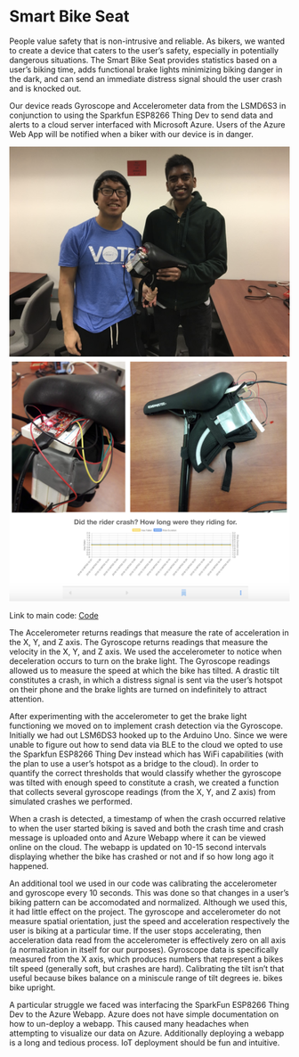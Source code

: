 # Smart Bike Seat

People value safety that is non-intrusive and reliable. As bikers, we wanted to create a device that caters to the user’s safety, especially in potentially dangerous situations. The Smart Bike Seat provides statistics based on a user’s biking time, adds functional brake lights minimizing biking danger in the dark, and can send an immediate distress signal should the user crash and is knocked out. 

Our device reads Gyroscope and Accelerometer data from the LSMD6S3 in conjunction to using the Sparkfun ESP8266 Thing Dev to send data and alerts to a cloud server interfaced with Microsoft Azure. Users of the Azure Web App will be notified when a biker with our device is in danger. 

![Gautam and JJ with the Smart Bike Seat](Smart_Bike_Seat_Team.png)
![More project views](Smart_Bike_Seat_Views.png)

Link to main code: [Code](hw/cs190_final_project_iot_hub/app/app.ino)

The Accelerometer returns readings that measure the rate of acceleration in the X, Y, and Z axis. The Gyroscope returns readings that measure the velocity in the X, Y, and Z axis. We used the accelerometer to notice when deceleration occurs to turn on the brake light. The Gyroscope readings allowed us to measure the speed at which the bike has tilted. A drastic tilt constitutes a crash, in which a distress signal is sent via the user’s hotspot on their phone and the brake lights are turned on indefinitely to attract attention. 

After experimenting with the accelerometer to get the brake light functioning we moved on to implement crash detection via the Gyroscope. Initially we had out LSM6DS3 hooked up to the Arduino Uno. Since we were unable to figure out how to send data via BLE to the cloud we opted to use the Sparkfun ESP8266 Thing Dev instead which has WiFi capabilities (with the plan to use a user’s hotspot as a bridge to the cloud). In order to quantify the correct thresholds that would classify whether the gyroscope was tilted with enough speed to constitute a crash, we created a function that collects several gyroscope readings (from the X, Y, and Z axis) from simulated crashes we performed.

When a crash is detected, a timestamp of when the crash occurred relative to when the user started biking is saved and both the crash time and crash message is uploaded onto and Azure Webapp where it can be viewed online on the cloud. The webapp is updated on 10-15 second intervals displaying whether the bike has crashed or not and if so how long ago it happened.

An additional tool we used in our code was calibrating the accelerometer and gyroscope every 10 seconds. This was done so that changes in a user’s biking pattern can be accomodated and normalized. Although we used this, it had little effect on the project. The gyroscope and accelerometer do not measure spatial orientation, just the speed and acceleration respectively the user is biking at a particular time. If the user stops accelerating, then acceleration data read from the accelerometer is effectively zero on all axis (a normalization in itself for our purposes). Gyroscope data is specifically measured from the X axis, which produces numbers that represent a bikes tilt speed (generally soft, but crashes are hard). Calibrating the tilt isn’t that useful because bikes balance on a miniscule range of tilt degrees ie. bikes bike upright.

A particular struggle we faced was interfacing the SparkFun ESP8266 Thing Dev to the Azure Webapp. Azure does not have simple documentation on how to un-deploy a webapp. This caused many headaches when attempting to visualize our data on Azure. Additionally deploying a webapp is a long and tedious process. IoT deployment should be fun and intuitive.

